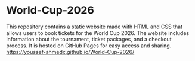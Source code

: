 # World-Cup-2026
This repository contains a static website made with HTML and CSS that allows users to book tickets for the World Cup 2026. The website includes information about the tournament, ticket packages, and a checkout process. It is hosted on GitHub Pages for easy access and sharing.
https://youssef-ahmedx.github.io/World-Cup-2026/
